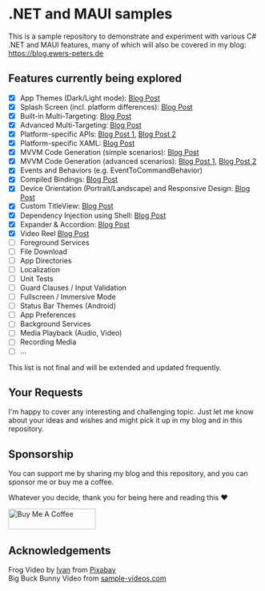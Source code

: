 # .NET and MAUI samples
This is a sample repository to demonstrate and experiment with various C# .NET and MAUI features, many of which will also be covered in my blog: https://blog.ewers-peters.de

## Features currently being explored ##

- [x] App Themes (Dark/Light mode): [Blog Post](https://blog.ewers-peters.de/implement-dark-mode-in-net-maui)
- [x] Splash Screen (incl. platform differences): [Blog Post](https://blog.ewers-peters.de/lets-customize-the-splash-screen-of-a-maui-app)
- [x] Built-in Multi-Targeting: [Blog Post](https://blog.ewers-peters.de/multi-targeting-in-net-maui-part-1)
- [x] Advanced Multi-Targeting: [Blog Post](https://blog.ewers-peters.de/multi-targeting-in-net-maui-part-2)
- [x] Platform-specific APIs: [Blog Post 1](https://blog.ewers-peters.de/multi-targeting-in-net-maui-part-1), [Blog Post 2](https://blog.ewers-peters.de/multi-targeting-in-net-maui-part-2)
- [x] Platform-specific XAML: [Blog Post](https://blog.ewers-peters.de/platform-specific-xaml-in-net-maui)
- [x] MVVM Code Generation (simple scenarios): [Blog Post](https://blog.ewers-peters.de/introduction-to-mvvm-source-generators-for-dotnet)
- [x] MVVM Code Generation (advanced scenarios): [Blog Post 1](https://blog.ewers-peters.de/mvvm-source-generators-advanced-scenarios), [Blog Post 2](https://blog.ewers-peters.de/easily-control-the-executability-of-commands-using-mvvm-source-generators)
- [x] Events and Behaviors (e.g. EventToCommandBehavior)
- [x] Compiled Bindings: [Blog Post](https://blog.ewers-peters.de/a-quick-introduction-to-compiled-bindings)
- [x] Device Orientation (Portrait/Landscape) and Responsive Design: [Blog Post](https://blog.ewers-peters.de/add-responsive-layouts-to-your-maui-app)
- [x] Custom TitleView: [Blog Post](https://blog.ewers-peters.de/customize-the-title-bar-of-a-maui-app-with-these-simple-steps)
- [x] Dependency Injection using Shell: [Blog Post](https://blog.ewers-peters.de/are-you-using-dependency-injection-in-your-net-maui-app-yet)
- [x] Expander & Accordion: [Blog Post](https://blog.ewers-peters.de/three-ways-to-implement-an-accordion-control)
- [x] Video Reel [Blog Post](https://blog.ewers-peters.de/maui-video-reel)
- [ ] Foreground Services
- [ ] File Download
- [ ] App Directories
- [ ] Localization
- [ ] Unit Tests
- [ ] Guard Clauses / Input Validation
- [ ] Fullscreen / Immersive Mode
- [ ] Status Bar Themes (Android)
- [ ] App Preferences
- [ ] Background Services
- [ ] Media Playback (Audio, Video)
- [ ] Recording Media
- [ ] ...

This list is not final and will be extended and updated frequently.

## Your Requests ##

I'm happy to cover any interesting and challenging topic. Just let me know about your ideas and wishes and might pick it up in my blog and in this repository.

## Sponsorship ##

You can support me by sharing my blog and this repository, and you can sponsor me or buy me a coffee.

Whatever you decide, thank you for being here and reading this ❤️

<a href="https://www.buymeacoffee.com/ewerspej" target="_blank"><img src="https://cdn.buymeacoffee.com/buttons/default-yellow.png" alt="Buy Me A Coffee" height="41" width="174"></a>

## Acknowledgements

Frog Video by <a href="https://pixabay.com/users/meditation_hypnosis-25780195/?utm_source=link-attribution&amp;utm_medium=referral&amp;utm_campaign=video&amp;utm_content=113403">Ivan</a> from <a href="https://pixabay.com//?utm_source=link-attribution&amp;utm_medium=referral&amp;utm_campaign=video&amp;utm_content=113403">Pixabay</a>
<br/>
Big Buck Bunny Video from <a href="https://sample-videos.com/">sample-videos.com</a>
